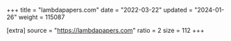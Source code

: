 +++
title = "lambdapapers.com"
date = "2022-03-22"
updated = "2024-01-26"
weight = 115087

[extra]
source = "https://lambdapapers.com"
ratio = 2
size = 112
+++
